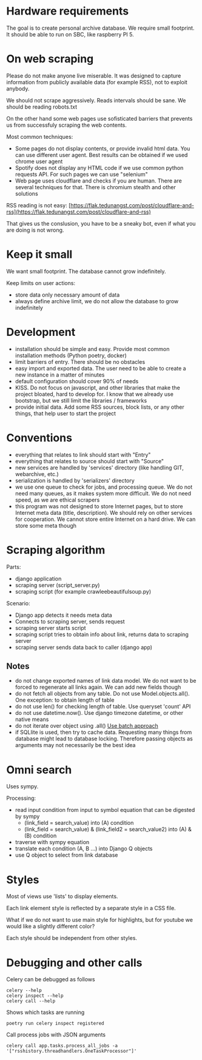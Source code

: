 # Hardware requirements

The goal is to create personal archive database. We require small footprint. It should be able to run on SBC, like raspberry PI 5.

# On web scraping

Please do not make anyone live miserable. It was designed to capture information from publicly available data (for example RSS), not to exploit anybody.

We should not scrape aggressively. Reads intervals should be sane. We should be reading robots.txt

On the other hand some web pages use sofisticated barriers that prevents us from successfuly scraping the web contents.

Most common techniques:
 - Some pages do not display contents, or provide invalid html data. You can use different user agent. Best results can be obtained if we used chrome user agent
 - Spotify does not display any HTML code if we use common python requests API. For such pages we can use "selenium"
 - Web page uses cloudflare and checks if you are human. There are several techniques for that. There is chromium stealth and other solutions

RSS reading is not easy: [https://flak.tedunangst.com/post/cloudflare-and-rss](https://flak.tedunangst.com/post/cloudflare-and-rss)

That gives us the conslusion, you have to be a sneaky bot, even if what you are doing is not wrong.

# Keep it small

We want small footprint. The database cannot grow indefinitely.

Keep limits on user actions:
 - store data only necessary amount of data
 - always define archive limit, we do not allow the database to grow indefinitely

# Development

 - installation should be simple and easy. Provide most common installation methods (Python poetry, docker)
 - limit barriers of entry. There should be no obstacles
 - easy import and exported data. The user need to be able to create a new instance in a matter of minutes
 - default configuration should cover 90% of needs
 - KISS. Do not focus on javascript, and other libraries that make the project bloated, hard to develop for. I know that we already use bootstrap, but we still limit the libraries / frameworks
 - provide initial data. Add some RSS sources, block lists, or any other things, that help user to start the project

# Conventions

 - everything that relates to link should start with "Entry"
 - everything that relates to source should start with "Source"
 - new services are handled by 'services' directory (like handling GIT, webarchive, etc.)
 - serialization is handled by 'serializers' directory
 - we use one queue to check for jobs, and processing queue. We do not need many queues, as it makes system more difficult. We do not need speed, as we are ethical scrapers
 - this program was not designed to store Internet pages, but to store Internet meta data (title, description). We should rely on other services for cooperation. We cannot store entire Internet on a hard drive. We can store some meta though

# Scraping algorithm

Parts:
 - django application
 - scraping server (script_server.py)
 - scraping script (for example crawleebeautifulsoup.py)

Scenario:
 - Django app detects it needs meta data
 - Connects to scraping server, sends request
 - scraping server starts script
 - scraping script tries to obtain info about link, returns data to scraping server
 - scraping server sends data back to caller (django app)

## Notes

 - do not change exported names of link data model. We do not want to be forced to regenerate all links again. We can add new fields though
 - do not fetch all objects from any table. Do not use Model.objects.all(). One exception: to obtain length of table
 - do not use len() for checking length of table. Use queryset 'count' API
 - do not use datetime.now(). Use django timezone datetime, or other native means
 - do not iterate over object using .all() [Use batch approach](https://djangosnippets.org/snippets/1170/)
 - if SQLlite is used, then try to cache data. Requesting many things from database might lead to database locking. Therefore passing objects as arguments may not necessarily be the best idea
 
# Omni search

Uses sympy.

Processing:
 - read input condition from input to symbol equation that can be digested by sympy 
      * (link_field = search_value) into (A) condition
      * (link_field = search_value) & (link_field2 = search_value2) into (A) & (B) condition
 - traverse with sympy equation
 - translate each condition (A, B ...) into Django Q objects
 - use Q object to select from link database

# Styles

Most of views use 'lists' to display elements.

Each link element style is reflected by a separate style in a CSS file.

What if we do not want to use main style for highlights, but for youtube we would like a slightly different color?

Each style should be independent from other styles.

# Debugging and other calls

Celery can be debugged as follows
```
celery --help
celery inspect --help
celery call --help
```

Shows which tasks are running
```
poetry run celery inspect registered
```

Call process jobs with JSON arguments
```
celery call app.tasks.process_all_jobs -a '["rsshistory.threadhandlers.OneTaskProcessor"]'
```
